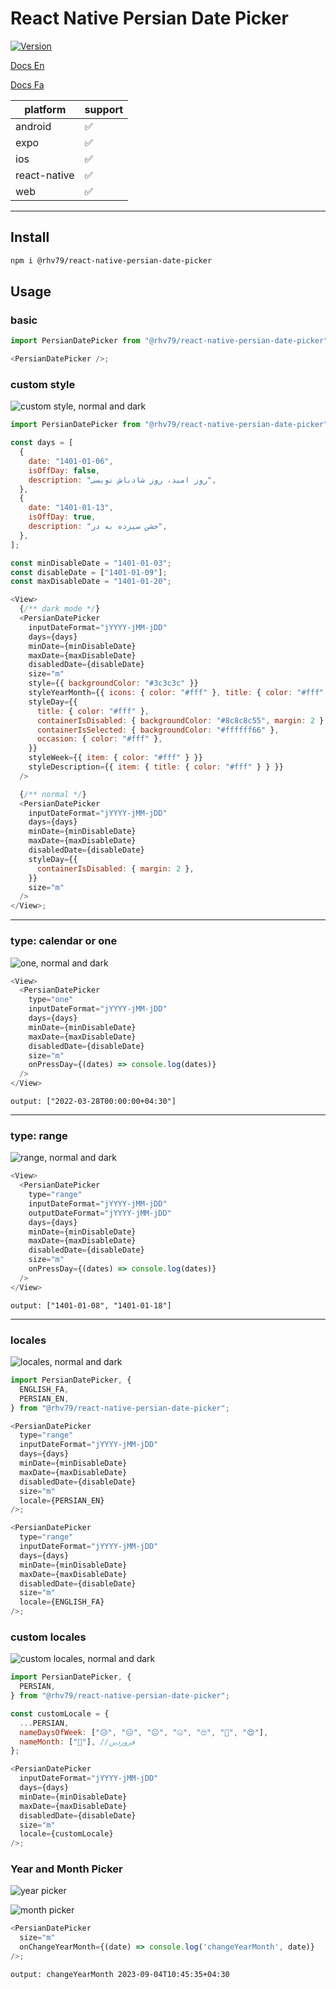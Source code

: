# React Native Persian Date Picker
[![Version](https://img.shields.io/npm/v/@rhv79/react-native-persian-date-picker.svg)](https://amirvalibeigi.github.io/react-native-persian-date-picker)

[Docs En](https://amirvalibeigi.github.io/?/react-native-persian-date-picker?lng=en)

[Docs Fa](https://amirvalibeigi.github.io/?/react-native-persian-date-picker?lng=fa)


| platform     | support |
|--------------|---------|
| android      | ✅       |
| expo         | ✅       |
| ios          | ✅       |
| react-native | ✅       |
| web          | ✅       |

---

## Install

```bash
npm i @rhv79/react-native-persian-date-picker
```

## Usage

### basic

```javascript
import PersianDatePicker from "@rhv79/react-native-persian-date-picker";

<PersianDatePicker />;
```

### custom style

![custom style, normal and dark](screenshots/normal.png?raw=false "custom style, normal and dark")

```javascript
import PersianDatePicker from "@rhv79/react-native-persian-date-picker";

const days = [
  {
    date: "1401-01-06",
    isOffDay: false,
    description: "روز امید، روز شادباش نویسی",
  },
  {
    date: "1401-01-13",
    isOffDay: true,
    description: "جشن سیزده به در",
  },
];

const minDisableDate = "1401-01-03";
const disableDate = ["1401-01-09"];
const maxDisableDate = "1401-01-20";

<View>
  {/** dark mode */}
  <PersianDatePicker
    inputDateFormat="jYYYY-jMM-jDD"
    days={days}
    minDate={minDisableDate}
    maxDate={maxDisableDate}
    disabledDate={disableDate}
    size="m"
    style={{ backgroundColor: "#3c3c3c" }}
    styleYearMonth={{ icons: { color: "#fff" }, title: { color: "#fff" } }}
    styleDay={{
      title: { color: "#fff" },
      containerIsDisabled: { backgroundColor: "#8c8c8c55", margin: 2 },
      containerIsSelected: { backgroundColor: "#ffffff66" },
      occasion: { color: "#fff" },
    }}
    styleWeek={{ item: { color: "#fff" } }}
    styleDescription={{ item: { title: { color: "#fff" } } }}
  />

  {/** normal */}
  <PersianDatePicker
    inputDateFormat="jYYYY-jMM-jDD"
    days={days}
    minDate={minDisableDate}
    maxDate={maxDisableDate}
    disabledDate={disableDate}
    styleDay={{
      containerIsDisabled: { margin: 2 },
    }}
    size="m"
  />
</View>;
```

---

### type: calendar or one

![one, normal and dark](screenshots/selectOne.png?raw=false "one, normal and dark")

```javascript
<View>
  <PersianDatePicker
    type="one"
    inputDateFormat="jYYYY-jMM-jDD"
    days={days}
    minDate={minDisableDate}
    maxDate={maxDisableDate}
    disabledDate={disableDate}
    size="m"
    onPressDay={(dates) => console.log(dates)}
  />
</View>
```

```
output: ["2022-03-28T00:00:00+04:30"]
```

---

### type: range

![range, normal and dark](screenshots/selectRange.png?raw=false "range, normal and dark")

```javascript
<View>
  <PersianDatePicker
    type="range"
    inputDateFormat="jYYYY-jMM-jDD"
    outputDateFormat="jYYYY-jMM-jDD"
    days={days}
    minDate={minDisableDate}
    maxDate={maxDisableDate}
    disabledDate={disableDate}
    size="m"
    onPressDay={(dates) => console.log(dates)}
  />
</View>
```

```
output: ["1401-01-08", "1401-01-18"]
```

---

### locales

![locales, normal and dark](screenshots/locales.png?raw=false "locales, normal and dark")

```javascript
import PersianDatePicker, {
  ENGLISH_FA,
  PERSIAN_EN,
} from "@rhv79/react-native-persian-date-picker";

<PersianDatePicker
  type="range"
  inputDateFormat="jYYYY-jMM-jDD"
  days={days}
  minDate={minDisableDate}
  maxDate={maxDisableDate}
  disabledDate={disableDate}
  size="m"
  locale={PERSIAN_EN}
/>;

<PersianDatePicker
  type="range"
  inputDateFormat="jYYYY-jMM-jDD"
  days={days}
  minDate={minDisableDate}
  maxDate={maxDisableDate}
  disabledDate={disableDate}
  size="m"
  locale={ENGLISH_FA}
/>;
```

### custom locales

![custom locales, normal and dark](screenshots/customLocal.png?raw=false "custom locales,normal and dark")

```javascript
import PersianDatePicker, {
  PERSIAN,
} from "@rhv79/react-native-persian-date-picker";

const customLocale = {
  ...PERSIAN,
  nameDaysOfWeek: ["😥", "😑", "😐", "🤐", "🙄", "🤩", "😍"],
  nameMonth: ["🤑"], //فروردین
};

<PersianDatePicker
  inputDateFormat="jYYYY-jMM-jDD"
  days={days}
  minDate={minDisableDate}
  maxDate={maxDisableDate}
  disabledDate={disableDate}
  size="m"
  locale={customLocale}
/>;
```

### Year and Month Picker

![year picker](screenshots/yearPicker.png?raw=false "year picker")

![month picker](screenshots/monthPicker.png?raw=false "month picker")


```javascript
<PersianDatePicker
  size="m"
  onChangeYearMonth={(date) => console.log('changeYearMonth', date)}
/>;
```

```
output: changeYearMonth 2023-09-04T10:45:35+04:30
```
